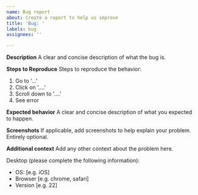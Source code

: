 ```yaml
---
name: Bug report
about: Create a report to help us improve
title: 'Bug: '
labels: bug
assignees: ''

---
```


**Description**
A clear and concise description of what the bug is.

**Steps to Reproduce**
Steps to reproduce the behavior:
1. Go to '...'
2. Click on '....'
3. Scroll down to '....'
4. See error

**Expected behavior**
A clear and concise description of what you expected to happen.

**Screenshots**
If applicable, add screenshots to help explain your problem. Entirely optional.

**Additional context**
Add any other context about the problem here.

Desktop (please complete the following information):
 - OS: [e.g. iOS]
 - Browser [e.g. chrome, safari]
 - Version [e.g. 22]